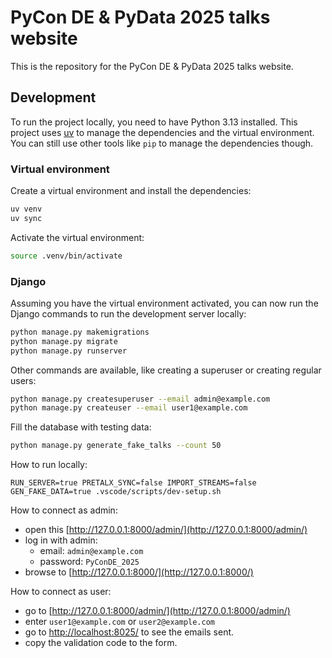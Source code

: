 # PyCon DE & PyData 2025 talks website

This is the repository for the PyCon DE & PyData 2025 talks website.

## Development

To run the project locally, you need to have Python 3.13 installed.
This project uses [uv](https://docs.astral.sh/uv) to manage the dependencies
and the virtual environment. You can still use other tools like `pip` to manage
the dependencies though.

### Virtual environment

Create a virtual environment and install the dependencies:

```bash
uv venv
uv sync
```

Activate the virtual environment:

```bash
source .venv/bin/activate
```

### Django

Assuming you have the virtual environment activated, you can now run the Django
commands to run the development server locally:

```bash
python manage.py makemigrations
python manage.py migrate
python manage.py runserver
```

Other commands are available, like creating a superuser or creating regular users:

```bash
python manage.py createsuperuser --email admin@example.com
python manage.py createuser --email user1@example.com
```

Fill the database with testing data:

```bash
python manage.py generate_fake_talks --count 50
```

How to run locally:
```
RUN_SERVER=true PRETALX_SYNC=false IMPORT_STREAMS=false GEN_FAKE_DATA=true .vscode/scripts/dev-setup.sh
```

How to connect as admin:
* open this [http://127.0.0.1:8000/admin/](http://127.0.0.1:8000/admin/)
* log in with admin:
    * email: `admin@example.com`
    * password: `PyConDE_2025`
* browse to [http://127.0.0.1:8000/](http://127.0.0.1:8000/)


How to connect as user:
* go to [http://127.0.0.1:8000/admin/](http://127.0.0.1:8000/admin/)
* enter `user1@example.com` or `user2@example.com`
* go to [http://localhost:8025/](http://localhost:8025/) to see the emails sent.
* copy the validation code to the form.
